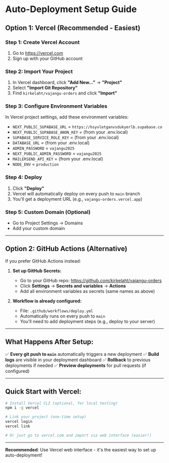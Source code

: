 # Auto-Deployment Setup Guide

## Option 1: Vercel (Recommended - Easiest)

### Step 1: Create Vercel Account
1. Go to https://vercel.com
2. Sign up with your GitHub account

### Step 2: Import Your Project
1. In Vercel dashboard, click **"Add New..."** → **"Project"**
2. Select **"Import Git Repository"**
3. Find `kirkelaht/vajangu-orders` and click **"Import"**

### Step 3: Configure Environment Variables
In Vercel project settings, add these environment variables:
- `NEXT_PUBLIC_SUPABASE_URL` = `https://hsyvletganvsdukyerlb.supabase.co`
- `NEXT_PUBLIC_SUPABASE_ANON_KEY` = (from your .env.local)
- `SUPABASE_SERVICE_ROLE_KEY` = (from your .env.local)
- `DATABASE_URL` = (from your .env.local)
- `ADMIN_PASSWORD` = `vajangu2025`
- `NEXT_PUBLIC_ADMIN_PASSWORD` = `vajangu2025`
- `MAILERSEND_API_KEY` = (from your .env.local)
- `NODE_ENV` = `production`

### Step 4: Deploy
1. Click **"Deploy"**
2. Vercel will automatically deploy on every push to `main` branch
3. You'll get a deployment URL (e.g., `vajangu-orders.vercel.app`)

### Step 5: Custom Domain (Optional)
- Go to Project Settings → Domains
- Add your custom domain

---

## Option 2: GitHub Actions (Alternative)

If you prefer GitHub Actions instead:

1. **Set up GitHub Secrets:**
   - Go to your GitHub repo: https://github.com/kirkelaht/vajangu-orders
   - Click **Settings** → **Secrets and variables** → **Actions**
   - Add all environment variables as secrets (same names as above)

2. **Workflow is already configured:**
   - File: `.github/workflows/deploy.yml`
   - Automatically runs on every push to `main`
   - You'll need to add deployment steps (e.g., deploy to your server)

---

## What Happens After Setup:

✅ **Every git push to `main`** automatically triggers a new deployment
✅ **Build logs** are visible in your deployment dashboard
✅ **Rollback** to previous deployments if needed
✅ **Preview deployments** for pull requests (if configured)

---

## Quick Start with Vercel:

```bash
# Install Vercel CLI (optional, for local testing)
npm i -g vercel

# Link your project (one-time setup)
vercel login
vercel link

# Or just go to vercel.com and import via web interface (easier!)
```

---

**Recommended**: Use Vercel web interface - it's the easiest way to set up auto-deployment!

